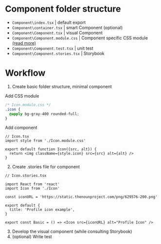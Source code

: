 # Component folder structure

- `Component\index.tsx` | default export
- `Component\container.tsx` | smart Component (optional)
- `Component\Component.tsx` | visual Component
- `Component\Component.module.css` | Component specific CSS module [(read more)](https://nextjs.org/docs/basic-features/built-in-css-support#adding-component-level-css)
- `Component\Component.test.tsx` | unit test
- `Component\Component.stories.tsx` | Storybook

# Workflow

1. Create basic folder structure, minimal component

Add CSS module

```css
/* Icon.module.css */
.icon {
  @apply bg-gray-400 rounded-full;
}
```

Add component

```tsx
// Icon.tsx
import style from './Icon.module.css'

export default function Icon({src, alt}) {
  return <img className={style.icon} src={src} alt={alt} />
}
```

2. Create .stories file for component

```tsx
// Icon.stories.tsx

import React from 'react'
import Icon from './Icon'

const iconURL = 'https://static.thenounproject.com/png/629576-200.png'

export default {
  title: 'Profile icon example',
}

export const Basic = () => <Icon src={iconURL} alt="Profile Icon" />
```

3. Develop the visual component (while consulting Storybook)
4. (optional) Write test
